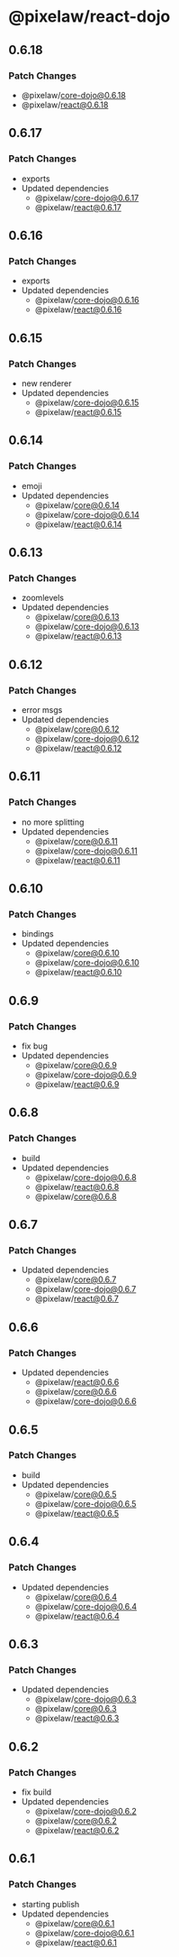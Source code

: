 # @pixelaw/react-dojo

## 0.6.18

### Patch Changes

- @pixelaw/core-dojo@0.6.18
- @pixelaw/react@0.6.18

## 0.6.17

### Patch Changes

- exports
- Updated dependencies
  - @pixelaw/core-dojo@0.6.17
  - @pixelaw/react@0.6.17

## 0.6.16

### Patch Changes

- exports
- Updated dependencies
  - @pixelaw/core-dojo@0.6.16
  - @pixelaw/react@0.6.16

## 0.6.15

### Patch Changes

- new renderer
- Updated dependencies
  - @pixelaw/core-dojo@0.6.15
  - @pixelaw/react@0.6.15

## 0.6.14

### Patch Changes

- emoji
- Updated dependencies
  - @pixelaw/core@0.6.14
  - @pixelaw/core-dojo@0.6.14
  - @pixelaw/react@0.6.14

## 0.6.13

### Patch Changes

- zoomlevels
- Updated dependencies
  - @pixelaw/core@0.6.13
  - @pixelaw/core-dojo@0.6.13
  - @pixelaw/react@0.6.13

## 0.6.12

### Patch Changes

- error msgs
- Updated dependencies
  - @pixelaw/core@0.6.12
  - @pixelaw/core-dojo@0.6.12
  - @pixelaw/react@0.6.12

## 0.6.11

### Patch Changes

- no more splitting
- Updated dependencies
  - @pixelaw/core@0.6.11
  - @pixelaw/core-dojo@0.6.11
  - @pixelaw/react@0.6.11

## 0.6.10

### Patch Changes

- bindings
- Updated dependencies
  - @pixelaw/core@0.6.10
  - @pixelaw/core-dojo@0.6.10
  - @pixelaw/react@0.6.10

## 0.6.9

### Patch Changes

- fix bug
- Updated dependencies
  - @pixelaw/core@0.6.9
  - @pixelaw/core-dojo@0.6.9
  - @pixelaw/react@0.6.9

## 0.6.8

### Patch Changes

- build
- Updated dependencies
  - @pixelaw/core-dojo@0.6.8
  - @pixelaw/react@0.6.8
  - @pixelaw/core@0.6.8

## 0.6.7

### Patch Changes

- Updated dependencies
  - @pixelaw/core@0.6.7
  - @pixelaw/core-dojo@0.6.7
  - @pixelaw/react@0.6.7

## 0.6.6

### Patch Changes

- Updated dependencies
  - @pixelaw/react@0.6.6
  - @pixelaw/core@0.6.6
  - @pixelaw/core-dojo@0.6.6

## 0.6.5

### Patch Changes

- build
- Updated dependencies
  - @pixelaw/core@0.6.5
  - @pixelaw/core-dojo@0.6.5
  - @pixelaw/react@0.6.5

## 0.6.4

### Patch Changes

- Updated dependencies
  - @pixelaw/core@0.6.4
  - @pixelaw/core-dojo@0.6.4
  - @pixelaw/react@0.6.4

## 0.6.3

### Patch Changes

- Updated dependencies
  - @pixelaw/core-dojo@0.6.3
  - @pixelaw/core@0.6.3
  - @pixelaw/react@0.6.3

## 0.6.2

### Patch Changes

- fix build
- Updated dependencies
  - @pixelaw/core-dojo@0.6.2
  - @pixelaw/core@0.6.2
  - @pixelaw/react@0.6.2

## 0.6.1

### Patch Changes

- starting publish
- Updated dependencies
  - @pixelaw/core@0.6.1
  - @pixelaw/core-dojo@0.6.1
  - @pixelaw/react@0.6.1
